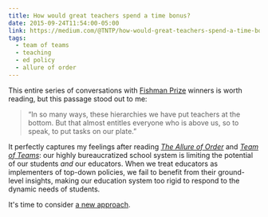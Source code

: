 ```yaml
---
title: How would great teachers spend a time bonus?
date: 2015-09-24T11:54:00-05:00
link: https://medium.com/@TNTP/how-would-great-teachers-spend-a-time-bonus-233ee3ac09b3
tags: 
  - team of teams
  - teaching
  - ed policy
  - allure of order
---
```


This entire series of conversations with [Fishman Prize](fishman) winners is worth reading, but this passage stood out to me:

>“In so many ways, these hierarchies we have put teachers at the bottom. But that almost entitles everyone who is above us, so to speak, to put tasks on our plate.”

It perfectly captures my feelings after reading [*The Allure of Order*](allureoforder) and [*Team of Teams*](teamofteams): our highly bureaucratized school system is limiting the potential of our students *and* our educators. When we treat educators as implementers of top-down policies, we fail to benefit from their ground-level insights, making our education system too rigid to respond to the dynamic needs of students.  

It's time to consider [a new approach](bt3).

[allureoforder]: http://www.amazon.com/The-Allure-Order-Expectations-Development/dp/0190231459

[bt3]: http://alspur.com/beyond-taylorism-part-iii/

[fishman]: http://tntp.org/fishman-prize

[teamofteams]: http://www.amazon.com/Team-Teams-Rules-Engagement-Complex/dp/1591847486